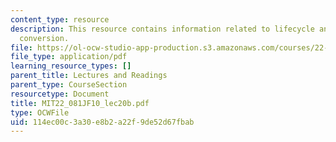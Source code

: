```yaml
---
content_type: resource
description: This resource contains information related to lifecycle analysis of biomass
  conversion.
file: https://ol-ocw-studio-app-production.s3.amazonaws.com/courses/22-081j-introduction-to-sustainable-energy-fall-2010/114ec00c3a30e8b2a22f9de52d67fbab_MIT22_081JF10_lec20b.pdf
file_type: application/pdf
learning_resource_types: []
parent_title: Lectures and Readings
parent_type: CourseSection
resourcetype: Document
title: MIT22_081JF10_lec20b.pdf
type: OCWFile
uid: 114ec00c-3a30-e8b2-a22f-9de52d67fbab
---
```

